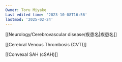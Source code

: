 ```yaml
---
Owner: Toru Miyake
Last edited time: '2023-10-08T16:56'
lastmod: '2025-02-24'
---
```

  

  

[[Neurology/Cerebrovascular disease/疾患名|疾患名]]

  

  

  

[[Cerebral Venous Thrombosis (CVT)]]

[[Convexal SAH (cSAH)]]
